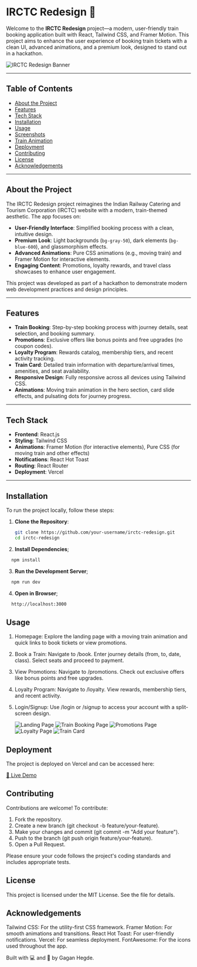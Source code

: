 # IRCTC Redesign 🚂

Welcome to the **IRCTC Redesign** project—a modern, user-friendly train booking application built with React, Tailwind CSS, and Framer Motion. This project aims to enhance the user experience of booking train tickets with a clean UI, advanced animations, and a premium look, designed to stand out in a hackathon.

![IRCTC Redesign Banner](https://via.placeholder.com/1200x400.png?text=IRCTC+Redesign+Banner)

---

## Table of Contents

- [About the Project](#about-the-project)
- [Features](#features)
- [Tech Stack](#tech-stack)
- [Installation](#installation)
- [Usage](#usage)
- [Screenshots](#screenshots)
- [Train Animation](#train-animation)
- [Deployment](#deployment)
- [Contributing](#contributing)
- [License](#license)
- [Acknowledgements](#acknowledgements)

---

## About the Project

The IRCTC Redesign project reimagines the Indian Railway Catering and Tourism Corporation (IRCTC) website with a modern, train-themed aesthetic. The app focuses on:

- **User-Friendly Interface**: Simplified booking process with a clean, intuitive design.
- **Premium Look**: Light backgrounds (`bg-gray-50`), dark elements (`bg-blue-600`), and glassmorphism effects.
- **Advanced Animations**: Pure CSS animations (e.g., moving train) and Framer Motion for interactive elements.
- **Engaging Content**: Promotions, loyalty rewards, and travel class showcases to enhance user engagement.

This project was developed as part of a hackathon to demonstrate modern web development practices and design principles.

---

## Features

- **Train Booking**: Step-by-step booking process with journey details, seat selection, and booking summary.
- **Promotions**: Exclusive offers like bonus points and free upgrades (no coupon codes).
- **Loyalty Program**: Rewards catalog, membership tiers, and recent activity tracking.
- **Train Card**: Detailed train information with departure/arrival times, amenities, and seat availability.
- **Responsive Design**: Fully responsive across all devices using Tailwind CSS.
- **Animations**: Moving train animation in the hero section, card slide effects, and pulsating dots for journey progress.

---

## Tech Stack

- **Frontend**: React.js
- **Styling**: Tailwind CSS
- **Animations**: Framer Motion (for interactive elements), Pure CSS (for moving train and other effects)
- **Notifications**: React Hot Toast
- **Routing**: React Router
- **Deployment**: Vercel

---

## Installation

To run the project locally, follow these steps:

1. **Clone the Repository**:

   ```bash
   git clone https://github.com/your-username/irctc-redesign.git
   cd irctc-redesign
   ```

2. **Install Dependencies**;

```bash
  npm install
```

3. **Run the Development Server**;

```bash
  npm run dev

```

4. **Open in Browser**;

```bash
  http://localhost:3000

```

## Usage

1. Homepage: Explore the landing page with a moving train animation and quick links to book tickets or view promotions.
2. Book a Train:
   Navigate to /book.
   Enter journey details (from, to, date, class).
   Select seats and proceed to payment.
3. View Promotions:
   Navigate to /promotions.
   Check out exclusive offers like bonus points and free upgrades.
4. Loyalty Program:
   Navigate to /loyalty.
   View rewards, membership tiers, and recent activity.
5. Login/Signup:
   Use /login or /signup to access your account with a split-screen design.

   ![Landing Page](screenshots/landing-page.png)
   ![Train Booking Page](screenshots/train-booking-page.png)
   ![Promotions Page](screenshots/promotions-page.png)
   ![Loyalty Page](screenshots/loyalty-page.png)
   ![Train Card](screenshots/train-card.png)

## Deployment

The project is deployed on Vercel and can be accessed here:

[🔗 Live Demo](https://irctc-co-redesign.vercel.app/)

## Contributing

Contributions are welcome! To contribute:

1.  Fork the repository.
2.  Create a new branch (git checkout -b feature/your-feature).
3.  Make your changes and commit (git commit -m "Add your feature").
4.  Push to the branch (git push origin feature/your-feature).
5.  Open a Pull Request.

Please ensure your code follows the project's coding standards and includes appropriate tests.

## License

This project is licensed under the MIT License. See the file for details.

## Acknowledgements

Tailwind CSS: For the utility-first CSS framework.
Framer Motion: For smooth animations and transitions.
React Hot Toast: For user-friendly notifications.
Vercel: For seamless deployment.
FontAwesome: For the icons used throughout the app.

Built with 💻 and 🚂 by Gagan Hegde.
